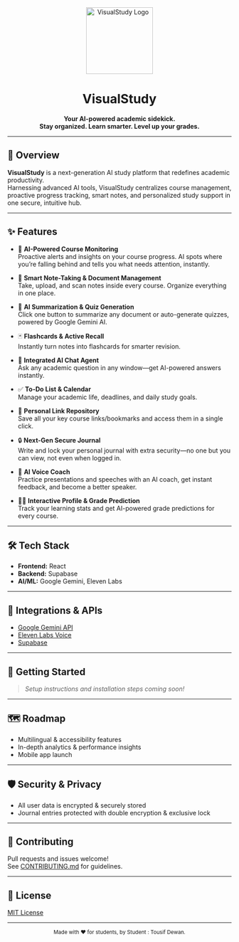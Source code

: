 <div align="center">
  <img src="https://i.imgur.com/lvqNcGH.png" width="150" alt="VisualStudy Logo"/>
  <h1>VisualStudy</h1>
  <p>
    <b>Your AI-powered academic sidekick.<br>
    Stay organized. Learn smarter. Level up your grades.</b>
  </p>
</div>

---

## 🚀 Overview
**VisualStudy** is a next-generation AI study platform that redefines academic productivity.  
Harnessing advanced AI tools, VisualStudy centralizes course management, proactive progress tracking, smart notes, and personalized study support in one secure, intuitive hub.

---

## ✨ Features

- 🔔 **AI-Powered Course Monitoring**  
  Proactive alerts and insights on your course progress. AI spots where you’re falling behind and tells you what needs attention, instantly.

- 📝 **Smart Note-Taking & Document Management**  
  Take, upload, and scan notes inside every course. Organize everything in one place.

- 🤖 **AI Summarization & Quiz Generation**  
  Click one button to summarize any document or auto-generate quizzes, powered by Google Gemini AI.

- 🃏 **Flashcards & Active Recall**  
  Instantly turn notes into flashcards for smarter revision.

- 💬 **Integrated AI Chat Agent**  
  Ask any academic question in any window—get AI-powered answers instantly.

- ✅ **To-Do List & Calendar**  
  Manage your academic life, deadlines, and daily study goals.

- 🔗 **Personal Link Repository**  
  Save all your key course links/bookmarks and access them in a single click.

- 🔒 **Next-Gen Secure Journal**  
  Write and lock your personal journal with extra security—no one but you can view, not even when logged in.

- 🎤 **AI Voice Coach**  
  Practice presentations and speeches with an AI coach, get instant feedback, and become a better speaker.

- 🧑‍💻 **Interactive Profile & Grade Prediction**  
  Track your learning stats and get AI-powered grade predictions for every course.

---

## 🛠️ Tech Stack

- **Frontend:** React  
- **Backend:** Supabase  
- **AI/ML:** Google Gemini, Eleven Labs  

---

## 🔗 Integrations & APIs

- [Google Gemini API](https://ai.google/discover/gemini/)
- [Eleven Labs Voice](https://elevenlabs.io/)
- [Supabase](https://supabase.com/)

---

## 🏁 Getting Started

> _Setup instructions and installation steps coming soon!_

---

## 🗺️ Roadmap

- Multilingual & accessibility features
- In-depth analytics & performance insights
- Mobile app launch

---

## 🛡️ Security & Privacy

- All user data is encrypted & securely stored
- Journal entries protected with double encryption & exclusive lock

---

## 🤝 Contributing

Pull requests and issues welcome!  
See [CONTRIBUTING.md](CONTRIBUTING.md) for guidelines.

---

## 📜 License

[MIT License](LICENSE)

---

<div align="center">
  <sub>Made with ❤️ for students, by Student : Tousif Dewan.</sub>
</div>
